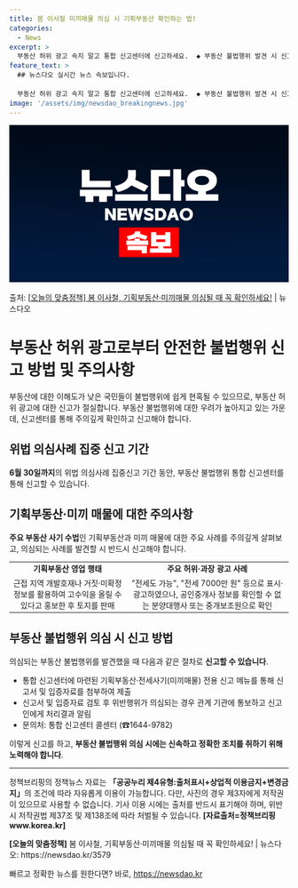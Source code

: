 ```yaml
---
title: 봄 이사철 미끼매물 의심 시 기획부동산 확인하는 법!
categories:
  - News
excerpt: >
  부동산 허위 광고 속지 말고 통합 신고센터에 신고하세요.  ◆ 부동산 불법행위 발견 시 신고하세요!  기획부…
feature_text: >
  ## 뉴스다오 실시간 뉴스 속보입니다.

  부동산 허위 광고 속지 말고 통합 신고센터에 신고하세요.  ◆ 부동산 불법행위 발견 시 신고하세요!  기획부…
image: '/assets/img/newsdao_breakingnews.jpg'
---
```


![뉴스다오 속보](/assets/img/newsdao_breakingnews.jpg)

<p>출처: <a href="https://newsdao.kr/3579" rel="dofollow">[오늘의 맞춤정책] 봄 이사철, 기획부동산·미끼매물 의심될 때 꼭 확인하세요!</a> | 뉴스다오</p>

<h1>부동산 허위 광고로부터 안전한 불법행위 신고 방법 및 주의사항</h1>

<p data-ke-size="size16">부동산에 대한 이해도가 낮은 국민들이 불법행위에 쉽게 현혹될 수 있으므로, 부동산 허위 광고에 대한 신고가 절실합니다. 부동산 불법행위에 대한 우려가 높아지고 있는 가운데, 신고센터를 통해 주의깊게 확인하고 신고해야 합니다.</p>

<h2 data-ke-size="size26">위법 의심사례 집중 신고 기간</h2>
<p data-ke-size="size16"><b>6월 30일까지</b>의 위법 의심사례 집중신고 기간 동안, 부동산 불법행위 통합 신고센터를 통해 신고할 수 있습니다.</p>

<h2 data-ke-size="size26">기획부동산·미끼 매물에 대한 주의사항</h2>
<p data-ke-size="size16"><b>주요 부동산 사기 수법</b>인 기획부동산과 미끼 매물에 대한 주요 사례를 주의깊게 살펴보고, 의심되는 사례를 발견할 시 반드시 신고해야 합니다.</p>

<table>
	<tr>
		<td style="text-align: center; height: 17px;"><b>기획부동산 영업 행태</b></td>
		<td style="text-align: center; height: 17px;"><b>주요 허위·과장 광고 사례</b></td>
	</tr>
	<tr>
		<td style="text-align: center; height: 17px;">근접 지역 개발호재나 거짓·미확정 정보를 활용하여 고수익을 올릴 수 있다고 홍보한 후 토지를 판매</td>
		<td style="text-align: center; height: 17px;">"전세도 가능", "전세 7000만 원" 등으로 표시·광고하였으나, 공인중개사 정보를 확인할 수 없는 분양대행사 또는 중개보조원으로 확인</td>
	</tr>
</table>

<h2 data-ke-size="size26">부동산 불법행위 의심 시 신고 방법</h2>
<p data-ke-size="size16">의심되는 부동산 불법행위를 발견했을 때 다음과 같은 절차로 <b>신고할 수 있습니다</b>.</p>

<ul>
	<li>통합 신고센터에 마련된 기획부동산·전세사기(미끼매물) 전용 신고 메뉴를 통해 신고서 및 입증자료를 첨부하여 제출</li>
	<li>신고서 및 입증자료 검토 후 위반행위가 의심되는 경우 관계 기관에 통보하고 신고인에게 처리결과 알림</li>
	<li>문의처: 통합 신고센터 콜센터 (☎1644-9782)</li>
</ul>

<p data-ke-size="size16">이렇게 신고를 하고, <b>부동산 불법행위 의심 시에는 신속하고 정확한 조치를 취하기 위해 노력해야 합니다</b>.</p>

<hr>
<p data-ke-size="size16"></p>

<p data-ke-size="size16">정책브리핑의 정책뉴스 자료는 <b>「공공누리 제4유형:출처표시+상업적 이용금지+변경금지」</b>의 조건에 따라 자유롭게 이용이 가능합니다. 다만, 사진의 경우 제3자에게 저작권이 있으므로 사용할 수 없습니다. 기사 이용 시에는 출처를 반드시 표기해야 하며, 위반 시 저작권법 제37조 및 제138조에 따라 처벌될 수 있습니다. <b>[자료출처=정책브리핑 www.korea.kr]</b></p>
<p data-ke-size="size16"><b>[오늘의 맞춤정책]</b> 봄 이사철, 기획부동산·미끼매물 의심될 때 꼭 확인하세요! | 뉴스다오: https://newsdao.kr/3579</p> 

빠르고 정확한 뉴스를 원한다면? 바로, <a href="https://newsdao.kr" rel="dofollow">https://newsdao.kr</a>


